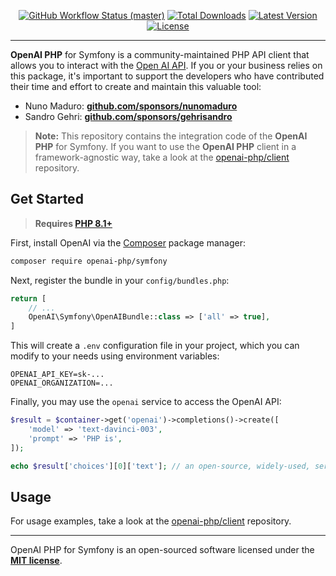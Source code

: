 <p align="center">
    <p align="center">
        <a href="https://github.com/openai-php/symfony/actions"><img alt="GitHub Workflow Status (master)" src="https://img.shields.io/github/actions/workflow/status/openai-php/symfony/tests.yml?branch=main&label=tests&style=round-square"></a>
        <a href="https://packagist.org/packages/openai-php/symfony"><img alt="Total Downloads" src="https://img.shields.io/packagist/dt/openai-php/symfony"></a>
        <a href="https://packagist.org/packages/openai-php/symfony"><img alt="Latest Version" src="https://img.shields.io/packagist/v/openai-php/symfony"></a>
        <a href="https://packagist.org/packages/openai-php/symfony"><img alt="License" src="https://img.shields.io/github/license/openai-php/symfony"></a>
    </p>
</p>

------
**OpenAI PHP** for Symfony is a community-maintained PHP API client that allows you to interact with the [Open AI API](https://beta.openai.com/docs/api-reference/introduction). If you or your business relies on this package, it's important to support the developers who have contributed their time and effort to create and maintain this valuable tool:

- Nuno Maduro: **[github.com/sponsors/nunomaduro](https://github.com/sponsors/nunomaduro)**
- Sandro Gehri: **[github.com/sponsors/gehrisandro](https://github.com/sponsors/gehrisandro)**

> **Note:** This repository contains the integration code of the **OpenAI PHP** for Symfony. If you want to use the **OpenAI PHP** client in a framework-agnostic way, take a look at the [openai-php/client](https://github.com/openai-php/client) repository.

## Get Started

> **Requires [PHP 8.1+](https://php.net/releases/)**

First, install OpenAI via the [Composer](https://getcomposer.org/) package manager:

```bash
composer require openai-php/symfony
```

Next, register the bundle in your `config/bundles.php`:

```php
return [
    // ...
    OpenAI\Symfony\OpenAIBundle::class => ['all' => true],
]
```

This will create a `.env` configuration file in your project, which you can modify to your needs
using environment variables:

```env
OPENAI_API_KEY=sk-...
OPENAI_ORGANIZATION=...
```

Finally, you may use the `openai` service to access the OpenAI API:

```php
$result = $container->get('openai')->completions()->create([
    'model' => 'text-davinci-003',
    'prompt' => 'PHP is',
]);

echo $result['choices'][0]['text']; // an open-source, widely-used, server-side scripting language.
```

## Usage

For usage examples, take a look at the [openai-php/client](https://github.com/openai-php/client) repository.

---

OpenAI PHP for Symfony is an open-sourced software licensed under the **[MIT license](https://opensource.org/licenses/MIT)**.
